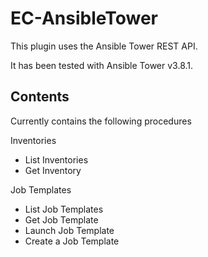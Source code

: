 # EC-AnsibleTower

This plugin uses the Ansible Tower REST API.

It has been tested with Ansible Tower v3.8.1.

## Contents ##

Currently contains the following procedures

Inventories

- List Inventories
- Get Inventory

Job Templates

- List Job Templates
- Get Job Template
- Launch Job Template
- Create a Job Template
